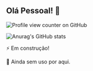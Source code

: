 ## Olá Pessoal! 👋

![Profile view counter on GitHub](https://komarev.com/ghpvc/?username=rodrigo-rps&label=VISUALIZAÇÕES+DO+PERFIL&style=for-the-badge)

![Anurag's GitHub stats](https://github-readme-stats.vercel.app/api?username=rodrigo-rps&show_icons=true&show=reviews,discussions_started,discussions_answered,prs_merged,prs_merged_percentage)


⚡ Em construção!

👻 Ainda sem uso por aqui.







<!--
**rodrigo-rps/rodrigo-rps** is a ✨ _special_ ✨ repository because its `README.md` (this file) appears on your GitHub profile.

Here are some ideas to get you started:

- 🔭 I’m currently working on ...
- 🌱 I’m currently learning ...
- 👯 I’m looking to collaborate on ...
- 🤔 I’m looking for help with ...
- 💬 Ask me about ...
- 📫 How to reach me: ...
- 😄 Pronouns: ...
-  Fun fact: ...
-->
